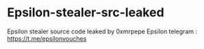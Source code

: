 # Epsilon-stealer-src-leaked
Epsilon stealer source code leaked by 0xmrpepe
Epsilon telegram : https://t.me/epsilonvouches